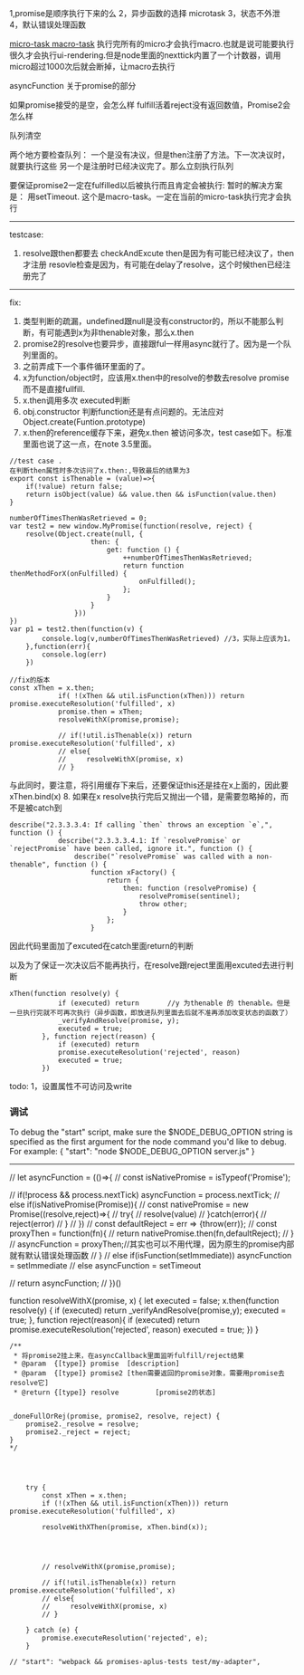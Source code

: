 1,promise是顺序执行下来的么
2，异步函数的选择 microtask
3，状态不外泄
4，默认错误处理函数


[micro-task macro-task](http://stackoverflow.com/questions/25915634/difference-between-microtask-and-macrotask-within-an-event-loop-context)
执行完所有的micro才会执行macro.也就是说可能要执行很久才会执行ui-rendering.但是node里面的nexttick内置了一个计数器，调用micro超过1000次后就会断掉，让macro去执行


asyncFunction 关于promise的部分


如果promise接受的是空，会怎么样
fulfill活着reject没有返回数值，Promise2会怎么样

队列清空

两个地方要检查队列：
一个是没有决议，但是then注册了方法。下一次决议时，就要执行这些
另一个是注册时已经决议完了。那么立刻执行队列

要保证promise2一定在fulfilled以后被执行而且肯定会被执行:
暂时的解决方案是： 用setTimeout. 这个是macro-task。一定在当前的micro-task执行完才会执行





---
testcase: 
1. resolve跟then都要去 checkAndExcute
then是因为有可能已经决议了，then才注册
resovle检查是因为，有可能在delay了resolve，这个时候then已经注册完了


---


fix:
1. 类型判断的疏漏，undefined跟null是没有constructor的，所以不能那么判断，有可能遇到x为非thenable对象，那么x.then
2. promise2的resolve也要异步，直接跟ful一样用async就行了。因为是一个队列里面的。
3. 之前弄成下一个事件循环里面的了。
4. x为function/object时，应该用x.then中的resolve的参数去resolve promise 
而不是直接fullfill.
5. x.then调用多次 executed判断
6. obj.constructor 判断function还是有点问题的。无法应对 Object.create(Funtion.prototype)
7. x.then的reference缓存下来，避免x.then 被访问多次，test case如下。标准里面也说了这一点，在note 3.5里面。

```
//test case .
在判断then属性时多次访问了x.then:,导致最后的结果为3
export const isThenable = (value)=>{
    if(!value) return false;
    return isObject(value) && value.then && isFunction(value.then)
}

numberOfTimesThenWasRetrieved = 0;
var test2 = new window.MyPromise(function(resolve, reject) {
    resolve(Object.create(null, {
                    then: {
                        get: function () {
                            ++numberOfTimesThenWasRetrieved;
                            return function thenMethodForX(onFulfilled) {
                                onFulfilled();
                            };
                        }
                    }
                }))
})
var p1 = test2.then(function(v) {
        console.log(v,numberOfTimesThenWasRetrieved) //3，实际上应该为1，
    },function(err){
        console.log(err)
    })

//fix的版本
const xThen = x.then;
            if( !(xThen && util.isFunction(xThen))) return promise.executeResolution('fulfilled', x)
            promise.then = xThen;
            resolveWithX(promise,promise);

            // if(!util.isThenable(x)) return promise.executeResolution('fulfilled', x)
            // else{
            //     resolveWithX(promise, x)
            // }

```


与此同时，要注意，将引用缓存下来后，还要保证this还是挂在x上面的，因此要xThen.bind(x)
8. 如果在x resolve执行完后又抛出一个错，是需要忽略掉的，而不是被catch到

```
describe("2.3.3.3.4: If calling `then` throws an exception `e`,", function () {
            describe("2.3.3.3.4.1: If `resolvePromise` or `rejectPromise` have been called, ignore it.", function () {
                describe("`resolvePromise` was called with a non-thenable", function () {
                    function xFactory() {
                        return {
                            then: function (resolvePromise) {
                                resolvePromise(sentinel);
                                throw other;
                            }
                        };
                    }
```
因此代码里面加了excuted在catch里面return的判断

以及为了保证一次决议后不能再执行，在resolve跟reject里面用excuted去进行判断
```
xThen(function resolve(y) {
            if (executed) return       //y 为thenable 的 thenable。但是一旦执行完就不可再次执行（异步函数，即放进队列里面去后就不准再添加改变状态的函数了）
            _verifyAndResolve(promise, y);
            executed = true;
        }, function reject(reason) {
            if (executed) return
            promise.executeResolution('rejected', reason)
            executed = true;
        })

```
todo: 
1，设置属性不可访问及write




### 调试
To debug the "start" script, make sure the $NODE_DEBUG_OPTION string is specified as the first argument for the node command you'd like to debug.
For example:
 { "start": "node $NODE_DEBUG_OPTION server.js" }


---
// let asyncFunction = (()=>{
//  const isNativePromise = isTypeof('Promise');

//  if(!process && process.nextTick) asyncFunction = process.nextTick;
//  else if(isNativePromise(Promise)){
//      const nativePromise = new Promise((resolve,reject)=>{
//          try{
//              resolve(value)
//          }catch(error){
//              reject(error)
//          }
//      })
//      const defaultReject = err => {throw(err)};
//      const proxyThen = function(fn){
//          return nativePromise.then(fn,defaultReject);
//      }
//      asyncFunction = proxyThen;//其实也可以不用代理，因为原生的promise内部就有默认错误处理函数
//  }
//  else if(isFunction(setImmediate)) asyncFunction = setImmediate
//  else asyncFunction = setTimeout

//  return asyncFunction;
// })()

function resolveWithX(promise, x) {
    let executed = false;
    x.then(function resolve(y) {
        if (executed) return
        _verifyAndResolve(promise,y);
        executed = true;
    }, function reject(reason){
        if (executed) return
        promise.executeResolution('rejected', reason)
        executed = true;
    })
}

    /**
     * 将promise2挂上来，在asyncCallback里面监听fulfill/reject结果
     * @param  {[type]} promise  [description]
     * @param  {[type]} promise2 [then需要返回的promise对象，需要用promise去resolve它]
     * @return {[type]} resolve         [promise2的状态]
     
    
    _doneFullOrRej(promise, promise2, resolve, reject) {
        promise2._resolve = resolve;
        promise2._reject = reject;
    }
    */




        try {
            const xThen = x.then;
            if (!(xThen && util.isFunction(xThen))) return promise.executeResolution('fulfilled', x)

            resolveWithXThen(promise, xThen.bind(x));




            // resolveWithX(promise,promise);

            // if(!util.isThenable(x)) return promise.executeResolution('fulfilled', x)
            // else{
            //     resolveWithX(promise, x)
            // }

        } catch (e) {
            promise.executeResolution('rejected', e);
        }

    // "start": "webpack && promises-aplus-tests test/my-adapter",
